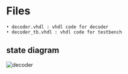 # Files

    • decoder.vhdl : vhdl code for decoder
    • decoder_tb.vhdl : vhdl code for testbench
## state diagram
![decoder](https://github.com/rijalkrishna/Embedded_system/assets/92113798/24205136-06be-4c97-b05c-bb081dc30630)


